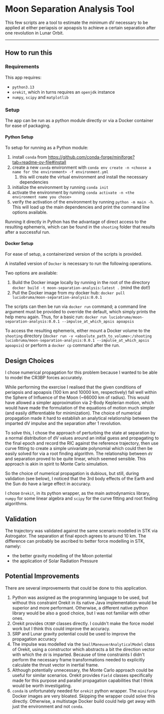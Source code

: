 # Moon Separation Analysis Tool

This few scripts are a tool to estimate the minimum dV necessary to be applied at either periapsis or apoapsis to achieve a certain separation after one revolution in Lunar Orbit. 

--- 

## How to run this 

### Requirements

This app requires:

* `python3.13`
* `orekit`, which in turns requires an `openjdk` instance
* `numpy`, `scipy` and `matplotlib`

### Setup

The app can be run as a python module directly or via a Docker container for ease of packaging. 

#### Python Setup 

To setup for running as a Python module:

1. install `conda` from https://github.com/conda-forge/miniforge?tab=readme-ov-file#install
2. create a new `conda` environment with `conda env create -n <choose a name for the environment> -f environment.yml`
    1. this will create the virtual environment and install the necessary dependencies
3. initialize the environment by running `conda init`
4. activate the environment by running `conda activate -n <the environment name you chose>`
5. verify the activation of the environment by running `python -m main -h`. This will load up the main dependencies and 
   print the command line options available. 

Running it directly in Python has the advantage of direct access to the resulting ephemeris, 
which can be found in the `shooting` folder that results after a successful run. 

#### Docker Setup

For ease of setup, a containerized version of the scripts is provided. 

A installed version of `Docker` is necessary to run the following operations.

Two options are available:

1. Build the Docker image locally by running in the root of the directory `docker build -t moon-separation-analysis:latest .` (mind the dot!)
2. Pull the Docker image from my docker hub: `docker pull luciobruma/moon-separation-analysis:0.0.1`

The scripts can then be run via `docker run` command; a command line argument must be provided to override the default,
which simply prints the help menu again. Thus, for a basic run: `docker run luciobruma/moon-separation-analysis:0.0.1 --impulse_at_which_apsis apoapsis`

To access the resulting ephemeris, either mount a Docker volume to the `shooting` directory 
(`docker run -v <absolute_path_to_volume>:/shooting luciobruma/moon-separation-analysis:0.0.1 --impulse_at_which_apsis apoapsis`) 
or perform a `docker cp` command after the run. 

## Design Choices

I chose numerical propagation for this problem because I wanted to be able to model 
the CR3BP forces accurately. 

While performing the exercise I realised that the given conditions of periapsis and apoapsis 
(100 km and 10000 km, respectively) fall well within the Sphere of Influence of the Moon (~66000 km of radius). 
This would have allowed a simpler approximation via 2-Body Keplerian motion, which would have made the formulation 
of the equations of motion much simpler (and easily differentiable for minimization).
The choice of numerical propagation made it hard to establish an analytical relationship between 
the imparted dV impulse and the separation after 1 revolution. 

To solve this, I chose the approach of perturbing the state at separation by a normal distribution of dV values 
around an initial guess and propagating to the final epoch and record the RIC against the reference trajectory, then use curve fitting 
to create a simple univariate polynomial which could then be easily solved for via a root finding algorithm. The relationship between `dV` 
and separation proved to be quite linear, which seemed sensible. This approach is akin in spirit to Monte Carlo simulation. 

So the choice of numerical propagation is dubious, but still, during validation (see below), I noticed that the 3rd body effects of the Earth and the Sun do 
have a large effect in accuracy. 

I chose `Orekit`, in its python wrapper, as the main astrodynamics library, `numpy` for some linear algebra and 
`scipy` for the curve fitting and root finding algorithms.


## Validation

The trajectory was validated against the same scenario modelled in STK via Astrogator. The separation at final epoch agrees to around 10 km. 
The difference can probably be ascribed to better force modelling in STK, namely: 
- the better gravity modelling of the Moon potential
- the application of Solar Radiation Pressure

## Potential Improvements

There are several improvements that could be done to this application. 

1. Python was assigned as the programming language to be used, but without this constraint Orekit in its native Java implementation would be superior and more 
   performant. Otherwise, a different native python library would be also a good choice, but I was not familiar with other ones.
1. Orekit provides `CR3BP` classes directly. I couldn't make the force model work but I think this could improve the accuracy. 
1. SRP and Lunar gravity potential could be used to improve the propagation accuracy
1. The impulse was modelled via the `SmallManeuverAnalyticalModel` class of Orekit, using a constructor which abstracts a bit the direction vector with which the `dV` is imparted. Because of time constraints I didn't perform the necessary frame transformations needed to explicitly calculate the thrust vector in inertial frame. 
1. Although potentially unnecessary, the Monte Carlo approach could be useful for similar scenarios. Orekit provides `Field` classes specifically made for this purpose and parallel propagation capabilities that I think would be worth investigating.
1. `conda` is unfortunately needed for `orekit` python wrapper. The `miniforge` Docker images are very bloated. Skipping the wrapper could solve this directly. Otherwise, a multistage 
   Docker build could help get away with just the environment and not `conda`. 

